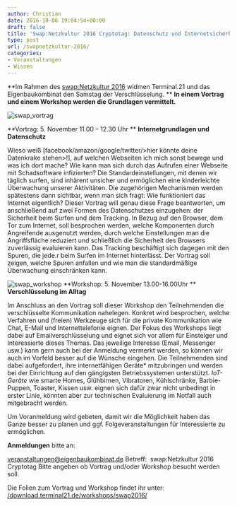 ```yaml
---
author: Christian
date: 2016-10-06 19:04:54+00:00
draft: false
title: 'Swap:Netzkultur 2016 Cryptotag: Datenschutz und Internetsicherheit'
type: post
url: /swapnetzkultur-2016/
categories:
- Veranstaltungen
- Wissen
---
```




**Im Rahmen des [swap:Netzkultur 2016](/swap-netzkultur.de/) widmen Terminal.21 und das Eigenbaukombinat den Samstag der Verschlüsselung. **
**In einem Vortrag und einem Workshop werden die Grundlagen vermittelt.**<!-- more -->

![swap_vortrag](/wp-content/uploads/2016/10/02_vortrag-121x300.png)

**Vortrag: 5. November 11.00 – 12.30 Uhr **
**Internetgrundlagen und Datenschutz**

Wieso weiß [facebook/amazon/google/twitter/>hier könnte deine Datenkrake stehen>!], auf welchen Webseiten ich mich sonst bewege und was ich dort mache? Wie kann man sich durch das Aufrufen einer Webseite mit Schadsoftware infizierten?
Die Standardeinstellungen, mit denen wir täglich surfen, sind inhärent unsicher und ermöglichen eine kinderleichte Überwachung unserer Aktivitäten. Die zugehörigen Mechanismen werden spätestens dann sichtbar, wenn man sich fragt: Wie funktioniert das Internet eigentlich?
Dieser Vortrag will genau diese Frage beantworten, um anschließend auf zwei Formen des Datenschutzes einzugehen: der Sicherheit beim Surfen und dem Tracking. In Bezug auf den Browser, dem Tor zum Internet, soll besprochen werden, welche Komponenten durch Angreifende ausgenutzt werden, durch welche Einstellungen man die Angriffsfläche reduziert und schließlich die Sicherheit des Browsers zuverlässig evaluieren kann. Das Tracking beschäftigt sich dagegen mit den Spuren, die jede.r beim Surfen im Internet hinterlässt. Der Vortrag soll zeigen, welche Spuren anfallen und wie man die standardmäßige Überwachung einschränken kann.

![swap_workshop](/wp-content/uploads/2016/10/03_workshop-293x300.png)
**Workshop: 5. November 13.00-16.00Uhr **
**Verschlüsselung im Alltag**

Im Anschluss an den Vortrag soll dieser Workshop den Teilnehmenden die verschlüsselte Kommunikation nahelegen. Konkret wird besprochen, welche Verfahren und (freien) Werkzeuge sich für die private Kommunikation wie Chat, E-Mail und Internettelefonie eignen.
Der Fokus des Workshops liegt dabei auf Emailverschlüsselung und eignet sich vor allem für Einsteiger und Interessierte dieses Themas. Das jeweilige Interesse (Email, Messenger usw.) kann gern auch bei der Anmeldung vermerkt werden, so können wir auch im Vorfeld besser auf die Wünsche eingehen.
Die Teilnehmenden sind dabei aufgefordert, ihre internetfähigen Geräte* mitzubringen und werden bei der Einrichtung auf den gängigsten Betriebssystemen unterstützt. *IoT-Geräte* wie smarte Homes, Glühbirnen, Vibratoren, Kühlschränke, Barbie-Puppen, Toaster, Kissen usw. eignen sich dafür zwar nicht unbedingt in erster Linie, könnten aber zur technischen Evaluierung im Notfall auch mitgebracht werden.

Um Voranmeldung wird gebeten, damit wir die Möglichkeit haben das Ganze besser zu planen und ggf. Folgeveranstaltungen für Interessierte zu ermöglichen.

**Anmeldungen** bitte an:

veranstaltungen@eigenbaukombinat.de
Betreff:  swap:Netzkultur 2016 Cryptotag
Bitte angeben ob Vortrag und/oder Workshop besucht werden soll.

Die Folien zum Vortrag und Workshop findet ihr unter:
[/download.terminal21.de/workshops/swap2016/](/download.terminal21.de/workshops/swap2016/)
